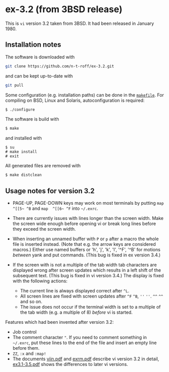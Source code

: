 # ex-3.2 (from 3BSD release)
This is `vi` version 3.2 taken from 3BSD.
It had been released in January 1980.
## Installation notes
The software is downloaded with
```sh
git clone https://github.com/n-t-roff/ex-3.2.git
```
and can be kept up-to-date with
```sh
git pull
```
Some configuration (e.g. installation paths) can be done in the
[`makefile`](https://github.com/n-t-roff/ex-3.2/blob/master/Makefile.in).
For compiling on BSD, Linux and Solaris, autoconfiguration is required:
```sh
$ ./configure
```
The software is build with
```sh
$ make
```
and installed with
```
$ su
# make install
# exit
```
All generated files are removed with
```sh
$ make distclean
```
## Usage notes for version 3.2
* PAGE-UP, PAGE-DOWN keys may work on most terminals by putting
  `map  ^[[5~ ^B` and `map  ^[[6~ ^F` into `~/.exrc`.
* There are currently issues with lines longer than the screen width.
  Make the screen wide enough before opening vi or break long lines
  before they exceed the screen width.
* When inserting an unnamed buffer with `P` or `p` after a macro
  the whole file is inserted instead.
  (Note that e.g. the arrow keys are considered macros.)
  Either use named buffers or 'h', 'j', 'k', 'l', '^F', '^B'
  for motions *between* yank and put commands.
  (This bug is fixed in ex version 3.4.)
* If the screen with is not a multiple of the tab width
  tab characters are displayed wrong
  after screen updates
  which results in a left shift of the subsequent text.
  (This bug is fixed in vi version 3.4.)
  The display is fixed with the following actions:

  * The current line is always displayed correct after `^L`.
  * All screen lines are fixed with screen updates after
    `^F` `^B`, `''` `''`. `^^` `^^` and so on.
  * The issue does not occur if the terminal width is set
    to a multiple of the tab width (e.g. a multiple of 8)
    *before* vi is started.

Features which had been invented after version 3.2:

* Job control
* The comment character `"`.
  If you need to comment something in `~/.exrc`,
  put these lines to the end of the file
  and insert an empty line before them.
* `ZZ`, `:x` and `:map!`
* The documents
  [viin.pdf](http://n-t-roff.github.io/ex/3.2/viin.pdf)
  and
  [exrm.pdf](http://n-t-roff.github.io/ex/3.2/exrm.pdf)
  describe vi version 3.2 in detail,
  [ex3.1-3.5.pdf](http://n-t-roff.github.io/ex/3.6/ex3.1-3.5.pdf)
  shows the differences to later vi versions.

